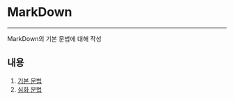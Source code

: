 # MarkDown
___

MarkDown의 기본 문법에 대해 작성

## 내용
1. [기본 문법](01_MDBasic.md)
2. [심화 문법](02_MDAdvanced.md)

